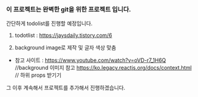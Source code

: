 ### 이 프로젝트는 완벽한 git을 위한 프로젝트 입니다.

간단하게 todolist를 진행할 예정입니다.
1. todotlist : https://jaysdaily.tistory.com/6

2. background image로 제작 및 글자 색상 맞춤
 - 참고 사이트 : https://www.youtube.com/watch?v=oVD-r7_1H6Q //background 이미지 참고
                https://ko.legacy.reactjs.org/docs/context.html // 하위 props 받기기



그 이후 계속해서 프로젝트를 추가해서 진행하겠습니다.
